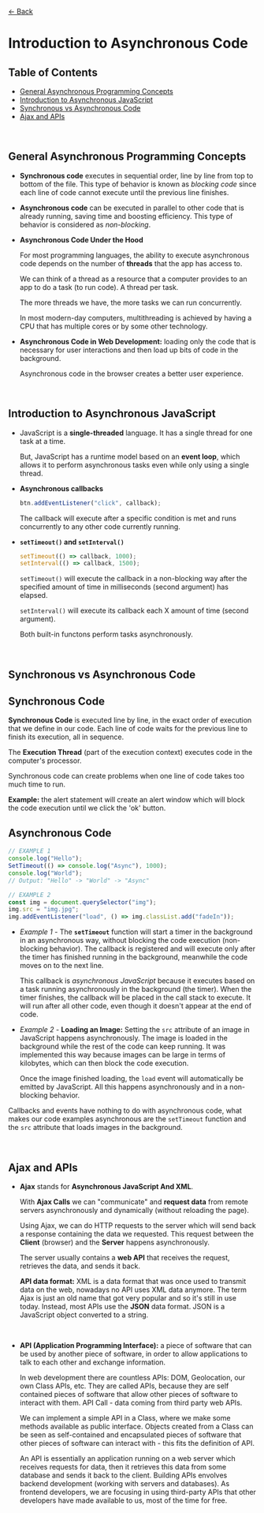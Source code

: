 [&larr; Back](./README.md)

# Introduction to Asynchronous Code

## Table of Contents

- [General Asynchronous Programming Concepts](#general-asynchronous-programming-concepts)
- [Introduction to Asynchronous JavaScript](#introduction-to-asynchronous-javascript)
- [Synchronous vs Asynchronous Code](#synchronous-vs-asynchronous-code)
- [Ajax and APIs](#ajax-and-apis)

<br>

## General Asynchronous Programming Concepts

- **Synchronous code** executes in sequential order, line by line from top to bottom of the file. This type of behavior is known as _blocking code_ since each line of code cannot execute until the previous line finishes.

- **Asynchronous code** can be executed in parallel to other code that is already running, saving time and boosting efficiency. This type of behavior is considered as _non-blocking_.

- **Asynchronous Code Under the Hood**

  For most programming languages, the ability to execute asynchronous code depends on the number of **threads** that the app has access to.

  We can think of a thread as a resource that a computer provides to an app to do a task (to run code). A thread per task.

  The more threads we have, the more tasks we can run concurrently.

  In most modern-day computers, multithreading is achieved by having a CPU that has multiple cores or by some other technology.

- **Asynchronous Code in Web Development:** loading only the code that is necessary for user interactions and then load up bits of code in the background.

  Asynchronous code in the browser creates a better user experience.

<br>

## Introduction to Asynchronous JavaScript

- JavaScript is a **single-threaded** language. It has a single thread for one task at a time.

  But, JavaScript has a runtime model based on an **event loop**, which allows it to perform asynchronous tasks even while only using a single thread.

- **Asynchronous callbacks**

  ```js
  btn.addEventListener("click", callback);
  ```

  The callback will execute after a specific condition is met and runs concurrently to any other code currently running.

- **`setTimeout()` and `setInterval()`**

  ```js
  setTimeout(() => callback, 1000);
  setInterval(() => callback, 1500);
  ```

  `setTimeout()` will execute the callback in a non-blocking way after the specified amount of time in milliseconds (second argument) has elapsed.

  `setInterval()` will execute its callback each X amount of time (second argument).

  Both built-in functons perform tasks asynchronously.

<br>

## Synchronous vs Asynchronous Code

## Synchronous Code

**Synchronous Code** is executed line by line, in the exact order of execution that we define in our code. Each line of code waits for the previous line to finish its execution, all in sequence.

The **Execution Thread** (part of the execution context) executes code in the computer's processor.

Synchronous code can create problems when one line of code takes too much time to run.

**Example:** the alert statement will create an alert window which will block the code execution until we click the 'ok' button.

## Asynchronous Code

```js
// EXAMPLE 1
console.log("Hello");
SetTimeout(() => console.log("Async"), 1000);
console.log("World");
// Output: "Hello" -> "World" -> "Async"

// EXAMPLE 2
const img = document.querySelector("img");
img.src = "img.jpg";
img.addEventListener("load", () => img.classList.add("fadeIn"));
```

- _Example 1 -_ The **`setTimeout`** function will start a timer in the background in an asynchronous way, without blocking the code execution (non-blocking behavior). The callback is registered and will execute only after the timer has finished running in the background, meanwhile the code moves on to the next line.

  This callback is _asynchronous JavaScript_ because it executes based on a task running asynchronously in the background (the timer). When the timer finishes, the callback will be placed in the call stack to execute. It will run after all other code, even though it doesn't appear at the end of code.

- _Example 2 -_ **Loading an Image:** Setting the `src` attribute of an image in JavaScript happens asynchronously. The image is loaded in the background while the rest of the code can keep running. It was implemented this way because images can be large in terms of kilobytes, which can then block the code execution.

  Once the image finished loading, the `load` event will automatically be emitted by JavaScript. All this happens asynchronously and in a non-blocking behavior.

Callbacks and events have nothing to do with asynchronous code, what makes our code examples asynchronous are the `setTimeout` function and the `src` attribute that loads images in the background.

<br>

## Ajax and APIs

- **Ajax** stands for **Asynchronous JavaScript And XML**.

  With **Ajax Calls** we can "communicate" and **request data** from remote servers asynchronously and dynamically (without reloading the page).

  Using Ajax, we can do HTTP requests to the server which will send back a response containing the data we requested. This request between the **Client** (browser) and the **Server** happens asynchronously.

  The server usually contains a **web API** that receives the request, retrieves the data, and sends it back.

  **API data format:** XML is a data format that was once used to transmit data on the web, nowadays no API uses XML data anymore. The term Ajax is just an old name that got very popular and so it's still in use today. Instead, most APIs use the **JSON** data format. JSON is a JavaScript object converted to a string.

<br>

- **API (Application Programming Interface):** a piece of software that can be used by another piece of software, in order to allow applications to talk to each other and exchange information.

  In web development there are countless APIs: DOM, Geolocation, our own Class APIs, etc. They are called APIs, because they are self contained pieces of software that allow other pieces of software to interact with them. API Call - data coming from third party web APIs.

  We can implement a simple API in a Class, where we make some methods available as public interface. Objects created from a Class can be seen as self-contained and encapsulated pieces of software that other pieces of software can interact with - this fits the definition of API.

  An API is essentially an application running on a web server which receives requests for data, then it retrieves this data from some database and sends it back to the client. Building APIs envolves backend development (working with servers and databases). As frontend developers, we are focusing in using third-party APIs that other developers have made available to us, most of the time for free.

<br>
